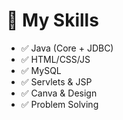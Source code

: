 # 🌟 My Skills

- ✅ Java (Core + JDBC)
- ✅ HTML/CSS/JS
- ✅ MySQL
- ✅ Servlets & JSP
- ✅ Canva & Design
- ✅ Problem Solving
